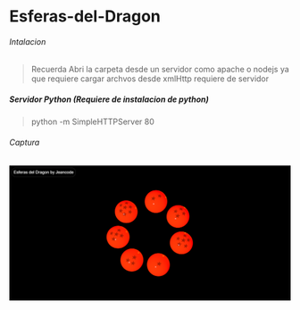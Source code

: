 # Esferas-del-Dragon

###### Intalacion
> Recuerda Abri la carpeta desde un servidor como apache o nodejs ya que requiere cargar archvos desde xmlHttp  requiere de servidor 

##### Servidor Python (Requiere de instalacion de python)
> python -m SimpleHTTPServer 80

###### Captura
![Captura1](cp1.PNG)
